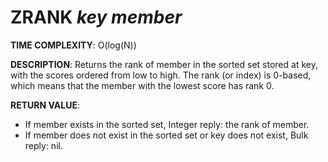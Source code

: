 # ZRANK *key member*

**TIME COMPLEXITY**: O(log(N))

**DESCRIPTION**:
Returns the rank of member in the sorted set stored at key, with the scores ordered from low to high.
The rank (or index) is 0-based, which means that the member with the lowest score has rank 0.

**RETURN VALUE**:

* If member exists in the sorted set, Integer reply: the rank of member.
* If member does not exist in the sorted set or key does not exist, Bulk reply: nil.
